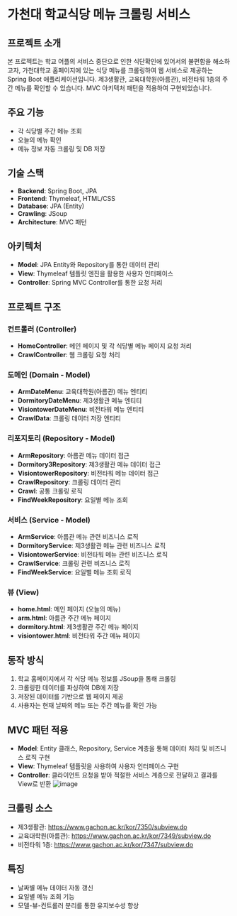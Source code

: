 # 가천대 학교식당 메뉴 크롤링 서비스

## 프로젝트 소개
본 프로젝트는 학교 어플의 서비스 중단으로 인한 식단확인에 있어서의 불편함을 해소하고자,  가천대학교 홈페이지에 있는 식당 메뉴를 크롤링하여 웹 서비스로 제공하는 Spring Boot 애플리케이션입니다. 제3생활관, 교육대학원(아름관), 비전타워 1층의 주간 메뉴를 확인할 수 있습니다. MVC 아키텍처 패턴을 적용하여 구현되었습니다.

## 주요 기능
- 각 식당별 주간 메뉴 조회
- 오늘의 메뉴 확인
- 메뉴 정보 자동 크롤링 및 DB 저장

## 기술 스택
- **Backend**: Spring Boot, JPA
- **Frontend**: Thymeleaf, HTML/CSS
- **Database**: JPA (Entity)
- **Crawling**: JSoup
- **Architecture**: MVC 패턴

## 아키텍처
- **Model**: JPA Entity와 Repository를 통한 데이터 관리
- **View**: Thymeleaf 템플릿 엔진을 활용한 사용자 인터페이스
- **Controller**: Spring MVC Controller를 통한 요청 처리

## 프로젝트 구조

### 컨트롤러 (Controller)
- **HomeController**: 메인 페이지 및 각 식당별 메뉴 페이지 요청 처리
- **CrawlController**: 웹 크롤링 요청 처리

### 도메인 (Domain - Model)
- **ArmDateMenu**: 교육대학원(아름관) 메뉴 엔티티
- **DormitoryDateMenu**: 제3생활관 메뉴 엔티티
- **VisiontowerDateMenu**: 비전타워 메뉴 엔티티
- **CrawlData**: 크롤링 데이터 저장 엔티티

### 리포지토리 (Repository - Model)
- **ArmRepository**: 아름관 메뉴 데이터 접근
- **Dormitory3Repository**: 제3생활관 메뉴 데이터 접근
- **VisiontowerRepository**: 비전타워 메뉴 데이터 접근
- **CrawlRepository**: 크롤링 데이터 관리
- **Crawl**: 공통 크롤링 로직
- **FindWeekRepository**: 요일별 메뉴 조회

### 서비스 (Service - Model)
- **ArmService**: 아름관 메뉴 관련 비즈니스 로직
- **DormitoryService**: 제3생활관 메뉴 관련 비즈니스 로직
- **VisiontowerService**: 비전타워 메뉴 관련 비즈니스 로직
- **CrawlService**: 크롤링 관련 비즈니스 로직
- **FindWeekService**: 요일별 메뉴 조회 로직

### 뷰 (View)
- **home.html**: 메인 페이지 (오늘의 메뉴)
- **arm.html**: 아름관 주간 메뉴 페이지
- **dormitory.html**: 제3생활관 주간 메뉴 페이지
- **visiontower.html**: 비전타워 주간 메뉴 페이지

## 동작 방식
1. 학교 홈페이지에서 각 식당 메뉴 정보를 JSoup을 통해 크롤링
2. 크롤링한 데이터를 파싱하여 DB에 저장
3. 저장된 데이터를 기반으로 웹 페이지 제공
4. 사용자는 현재 날짜의 메뉴 또는 주간 메뉴를 확인 가능

## MVC 패턴 적용
- **Model**: Entity 클래스, Repository, Service 계층을 통해 데이터 처리 및 비즈니스 로직 구현
- **View**: Thymeleaf 템플릿을 사용하여 사용자 인터페이스 구현
- **Controller**: 클라이언트 요청을 받아 적절한 서비스 계층으로 전달하고 결과를 View로 반환
 ![image](https://github.com/user-attachments/assets/83022bd2-1f5d-404c-8c68-b7272a923fd9)


## 크롤링 소스
- 제3생활관: https://www.gachon.ac.kr/kor/7350/subview.do
- 교육대학원(아름관): https://www.gachon.ac.kr/kor/7349/subview.do
- 비전타워 1층: https://www.gachon.ac.kr/kor/7347/subview.do

## 특징
- 날짜별 메뉴 데이터 자동 갱신
- 요일별 메뉴 조회 기능
- 모델-뷰-컨트롤러 분리를 통한 유지보수성 향상
